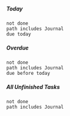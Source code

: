 ##### Today
```tasks
not done
path includes Journal
due today

```
##### Overdue
```tasks
not done
path includes Journal
due before today
```

##### All Unfinished Tasks
```tasks
not done
path includes Journal
```